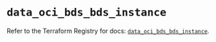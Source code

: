 # `data_oci_bds_bds_instance`

Refer to the Terraform Registry for docs: [`data_oci_bds_bds_instance`](https://registry.terraform.io/providers/oracle/oci/6.18.0/docs/data-sources/bds_bds_instance).
